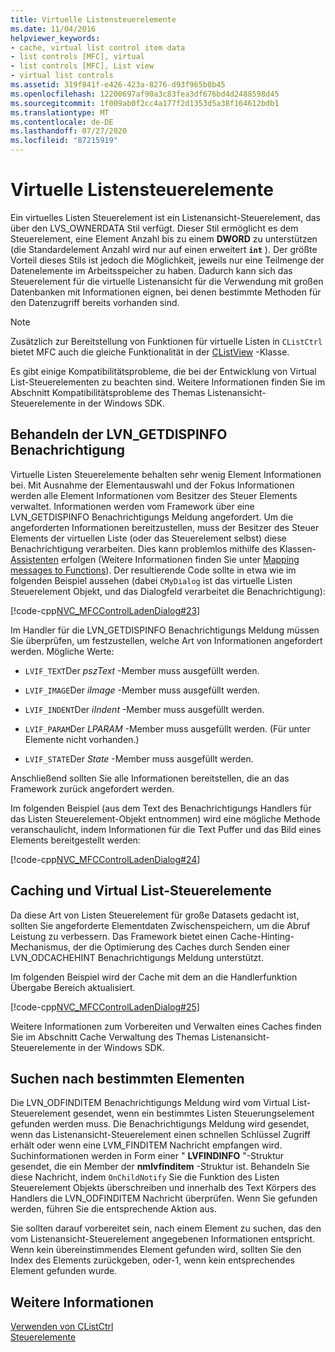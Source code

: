 ```yaml
---
title: Virtuelle Listensteuerelemente
ms.date: 11/04/2016
helpviewer_keywords:
- cache, virtual list control item data
- list controls [MFC], virtual
- list controls [MFC], List view
- virtual list controls
ms.assetid: 319f841f-e426-423a-8276-d93f965b0b45
ms.openlocfilehash: 12200697af90a3c83fea3df676bd4d2488598d45
ms.sourcegitcommit: 1f009ab0f2cc4a177f2d1353d5a38f164612bdb1
ms.translationtype: MT
ms.contentlocale: de-DE
ms.lasthandoff: 07/27/2020
ms.locfileid: "87215919"
---
```

# <a name="virtual-list-controls"></a>Virtuelle Listensteuerelemente

Ein virtuelles Listen Steuerelement ist ein Listenansicht-Steuerelement, das über den LVS_OWNERDATA Stil verfügt. Dieser Stil ermöglicht es dem Steuerelement, eine Element Anzahl bis zu einem **DWORD** zu unterstützen (die Standardelement Anzahl wird nur auf einen erweitert **`int`** ). Der größte Vorteil dieses Stils ist jedoch die Möglichkeit, jeweils nur eine Teilmenge der Datenelemente im Arbeitsspeicher zu haben. Dadurch kann sich das Steuerelement für die virtuelle Listenansicht für die Verwendung mit großen Datenbanken mit Informationen eignen, bei denen bestimmte Methoden für den Datenzugriff bereits vorhanden sind.

> [!NOTE]
> Zusätzlich zur Bereitstellung von Funktionen für virtuelle Listen in `CListCtrl` bietet MFC auch die gleiche Funktionalität in der [CListView](../mfc/reference/clistview-class.md) -Klasse.

Es gibt einige Kompatibilitätsprobleme, die bei der Entwicklung von Virtual List-Steuerelementen zu beachten sind. Weitere Informationen finden Sie im Abschnitt Kompatibilitätsprobleme des Themas Listenansicht-Steuerelemente in der Windows SDK.

## <a name="handling-the-lvn_getdispinfo-notification"></a>Behandeln der LVN_GETDISPINFO Benachrichtigung

Virtuelle Listen Steuerelemente behalten sehr wenig Element Informationen bei. Mit Ausnahme der Elementauswahl und der Fokus Informationen werden alle Element Informationen vom Besitzer des Steuer Elements verwaltet. Informationen werden vom Framework über eine LVN_GETDISPINFO Benachrichtigungs Meldung angefordert. Um die angeforderten Informationen bereitzustellen, muss der Besitzer des Steuer Elements der virtuellen Liste (oder das Steuerelement selbst) diese Benachrichtigung verarbeiten. Dies kann problemlos mithilfe des Klassen- [Assistenten](reference/mfc-class-wizard.md) erfolgen (Weitere Informationen finden Sie unter [Mapping messages to Functions](../mfc/reference/mapping-messages-to-functions.md)). Der resultierende Code sollte in etwa wie im folgenden Beispiel aussehen (dabei `CMyDialog` ist das virtuelle Listen Steuerelement Objekt, und das Dialogfeld verarbeitet die Benachrichtigung):

[!code-cpp[NVC_MFCControlLadenDialog#23](../mfc/codesnippet/cpp/virtual-list-controls_1.cpp)]

Im Handler für die LVN_GETDISPINFO Benachrichtigungs Meldung müssen Sie überprüfen, um festzustellen, welche Art von Informationen angefordert werden. Mögliche Werte:

- `LVIF_TEXT`Der *pszText* -Member muss ausgefüllt werden.

- `LVIF_IMAGE`Der *iImage* -Member muss ausgefüllt werden.

- `LVIF_INDENT`Der *iIndent* -Member muss ausgefüllt werden.

- `LVIF_PARAM`Der *LPARAM* -Member muss ausgefüllt werden. (Für unter Elemente nicht vorhanden.)

- `LVIF_STATE`Der *State* -Member muss ausgefüllt werden.

Anschließend sollten Sie alle Informationen bereitstellen, die an das Framework zurück angefordert werden.

Im folgenden Beispiel (aus dem Text des Benachrichtigungs Handlers für das Listen Steuerelement-Objekt entnommen) wird eine mögliche Methode veranschaulicht, indem Informationen für die Text Puffer und das Bild eines Elements bereitgestellt werden:

[!code-cpp[NVC_MFCControlLadenDialog#24](../mfc/codesnippet/cpp/virtual-list-controls_2.cpp)]

## <a name="caching-and-virtual-list-controls"></a>Caching und Virtual List-Steuerelemente

Da diese Art von Listen Steuerelement für große Datasets gedacht ist, sollten Sie angeforderte Elementdaten Zwischenspeichern, um die Abruf Leistung zu verbessern. Das Framework bietet einen Cache-Hinting-Mechanismus, der die Optimierung des Caches durch Senden einer LVN_ODCACHEHINT Benachrichtigungs Meldung unterstützt.

Im folgenden Beispiel wird der Cache mit dem an die Handlerfunktion Übergabe Bereich aktualisiert.

[!code-cpp[NVC_MFCControlLadenDialog#25](../mfc/codesnippet/cpp/virtual-list-controls_3.cpp)]

Weitere Informationen zum Vorbereiten und Verwalten eines Caches finden Sie im Abschnitt Cache Verwaltung des Themas Listenansicht-Steuerelemente in der Windows SDK.

## <a name="finding-specific-items"></a>Suchen nach bestimmten Elementen

Die LVN_ODFINDITEM Benachrichtigungs Meldung wird vom Virtual List-Steuerelement gesendet, wenn ein bestimmtes Listen Steuerungselement gefunden werden muss. Die Benachrichtigungs Meldung wird gesendet, wenn das Listenansicht-Steuerelement einen schnellen Schlüssel Zugriff erhält oder wenn eine LVM_FINDITEM Nachricht empfangen wird. Suchinformationen werden in Form einer " **LVFINDINFO** "-Struktur gesendet, die ein Member der **nmlvfinditem** -Struktur ist. Behandeln Sie diese Nachricht, indem `OnChildNotify` Sie die Funktion des Listen Steuerelement Objekts überschreiben und innerhalb des Text Körpers des Handlers die LVN_ODFINDITEM Nachricht überprüfen. Wenn Sie gefunden werden, führen Sie die entsprechende Aktion aus.

Sie sollten darauf vorbereitet sein, nach einem Element zu suchen, das den vom Listenansicht-Steuerelement angegebenen Informationen entspricht. Wenn kein übereinstimmendes Element gefunden wird, sollten Sie den Index des Elements zurückgeben, oder-1, wenn kein entsprechendes Element gefunden wurde.

## <a name="see-also"></a>Weitere Informationen

[Verwenden von CListCtrl](../mfc/using-clistctrl.md)<br/>
[Steuerelemente](../mfc/controls-mfc.md)
